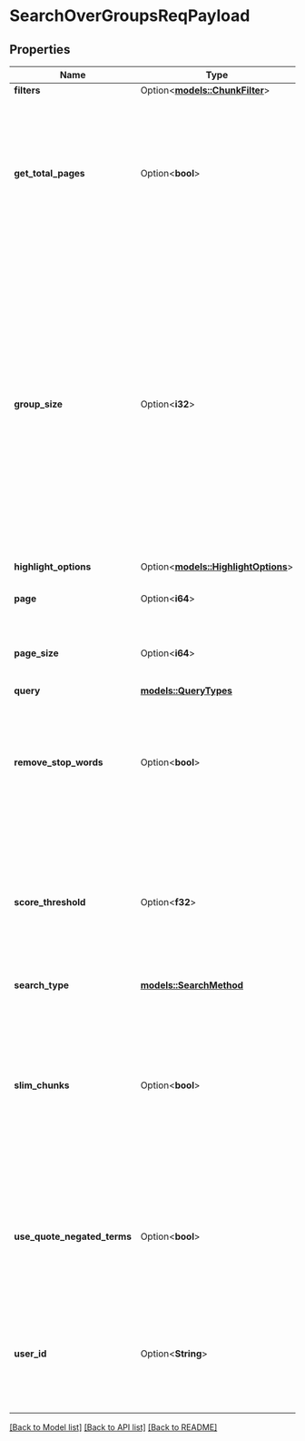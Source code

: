 # SearchOverGroupsReqPayload

## Properties

Name | Type | Description | Notes
------------ | ------------- | ------------- | -------------
**filters** | Option<[**models::ChunkFilter**](ChunkFilter.md)> |  | [optional]
**get_total_pages** | Option<**bool**> | Get total page count for the query accounting for the applied filters. Defaults to false, but can be set to true when the latency penalty is acceptable (typically 50-200ms). | [optional]
**group_size** | Option<**i32**> | Group_size is the number of chunks to fetch for each group. The default is 3. If a group has less than group_size chunks, all chunks will be returned. If this is set to a large number, we recommend setting slim_chunks to true to avoid returning the content and chunk_html of the chunks so as to lower the amount of time required for content download and serialization. | [optional]
**highlight_options** | Option<[**models::HighlightOptions**](HighlightOptions.md)> |  | [optional]
**page** | Option<**i64**> | Page of group results to fetch. Page is 1-indexed. | [optional]
**page_size** | Option<**i64**> | Page size is the number of group results to fetch. The default is 10. | [optional]
**query** | [**models::QueryTypes**](QueryTypes.md) |  | 
**remove_stop_words** | Option<**bool**> | If true, stop words (specified in server/src/stop-words.txt in the git repo) will be removed. Queries that are entirely stop words will be preserved. | [optional]
**score_threshold** | Option<**f32**> | Set score_threshold to a float to filter out chunks with a score below the threshold. This threshold applies before weight and bias modifications. If not specified, this defaults to 0.0. | [optional]
**search_type** | [**models::SearchMethod**](SearchMethod.md) |  | 
**slim_chunks** | Option<**bool**> | Set slim_chunks to true to avoid returning the content and chunk_html of the chunks. This is useful for when you want to reduce amount of data over the wire for latency improvement (typicall 10-50ms). Default is false. | [optional]
**use_quote_negated_terms** | Option<**bool**> | If true, quoted and - prefixed words will be parsed from the queries and used as required and negated words respectively. Default is false. | [optional]
**user_id** | Option<**String**> | The user_id is the id of the user who is making the request. This is used to track user interactions with the search results. | [optional]

[[Back to Model list]](../README.md#documentation-for-models) [[Back to API list]](../README.md#documentation-for-api-endpoints) [[Back to README]](../README.md)


